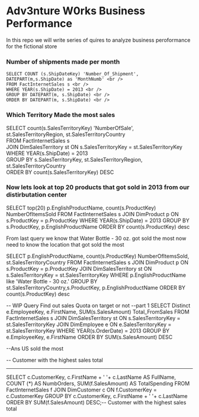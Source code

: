 # Adv3nture W0rks Business Performance
In this repo we will write series of quires to analyze business peroformance for the fictional store


### Number of shipments made per month
```
SELECT COUNT (s.ShipDateKey) 'Number_Of_Shipment', DATEPART(m,s.ShipDate) as 'MonthNumb' <br />
FROM FactInternetSales s <br />
WHERE YEAR(s.ShipDate) = 2013 <br />
GROUP BY DATEPART(m, s.ShipDate) <br />
ORDER BY DATEPART(m, s.ShipDate) <br />
```

### Which Territory Made the most sales
SELECT count(s.SalesTerritoryKey) 'NumberOfSale', st.SalesTerritoryRegion, st.SalesTerritoryCountry <br />
FROM FactInternetSales s <br />
JOIN DimSalesTerritory st ON s.SalesTerritoryKey = st.SalesTerritoryKey <br />
WHERE YEAR(s.ShipDate) = 2013 <br />
GROUP BY s.SalesTerritoryKey, st.SalesTerritoryRegion, st.SalesTerritoryCountry <br />
ORDER BY count(s.SalesTerritoryKey) DESC <br /> 

### Now lets look at top 20 products that got sold in 2013 from our distirbutation center
   SELECT top(20) p.EnglishProductName, count(s.ProductKey) NumberOfItemsSold
   FROM FactInternetSales s
   JOIN DimProduct p ON s.ProductKey = p.ProductKey
   WHERE YEAR(s.ShipDate) = 2013
   GROUP BY s.ProductKey, p.EnglishProductName
   ORDER BY count(s.ProductKey) desc 

From last query we know that Water Bottle - 30 oz. got sold the most
now need to know the location that got sold the most

SELECT p.EnglishProductName, count(s.ProductKey) NumberOfItemsSold, st.SalesTerritoryCountry
FROM FactInternetSales s
JOIN DimProduct p ON s.ProductKey = p.ProductKey
JOIN DimSalesTerritory st ON s.SalesTerritoryKey = st.SalesTerritoryKey
WHERE p.EnglishProductName like 'Water Bottle - 30 oz.'
GROUP BY st.SalesTerritoryCountry,s.ProductKey, p.EnglishProductName
ORDER BY count(s.ProductKey) desc 

-- WIP Query Find out sales Quota on target or not
--part 1
SELECT Distinct e.EmployeeKey, e.FirstName, SUM(s.SalesAmount) Total_FromSales
FROM FactInternetSales s
JOIN DimSalesTerritory st ON
   s.SalesTerritoryKey = st.SalesTerritoryKey
JOIN DimEmployee e ON
   e.SalesTerritoryKey = st.SalesTerritoryKey
WHERE YEAR(s.OrderDate) = 2013
GROUP BY e.EmployeeKey, e.FirstName
ORDER BY SUM(s.SalesAmount) DESC

--Ans US sold the most 



-- Customer with the highest sales total
____________________________________________________________
SELECT c.CustomerKey, c.FirstName + ' '+ c.LastName AS FullName, 
    COUNT (*) AS NumbOrders,
    SUM(f.SalesAmount) AS TotalSpending
FROM FactInternetSales f 
JOIN DimCustomer c ON f.CustomerKey = c.CustomerKey
GROUP BY c.CustomerKey, c.FirstName + ' '+ c.LastName
ORDER BY SUM(f.SalesAmount) DESC;-- Customer with the highest sales total


